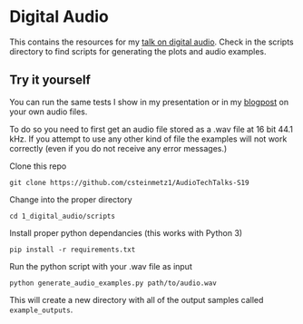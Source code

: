 # Digital Audio
This contains the resources for my [talk on digital audio](). Check in the scripts directory to find scripts for generating the plots and audio examples. 

## Try it yourself
You can run the same tests I show in my presentation or in my [blogpost](https://www.christiansteinmetz.com/tutorial-blog/2019/1/22/digital-audio) on your own audio files.

To do so you need to first get an audio file stored as a .wav file at 16 bit 44.1 kHz. If you attempt to use any other kind of file the examples will not work correctly (even if you do not receive any error messages.)

Clone this repo
```
git clone https://github.com/csteinmetz1/AudioTechTalks-S19
```

Change into the proper directory
```
cd 1_digital_audio/scripts
```

Install proper python dependancies (this works with Python 3)
```
pip install -r requirements.txt
```

Run the python script with your .wav file as input
```
python generate_audio_examples.py path/to/audio.wav
```

This will create a new directory with all of the output samples called `example_outputs`.